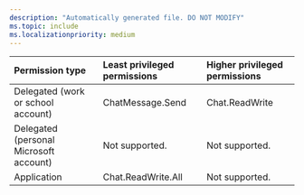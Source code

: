```yaml
---
description: "Automatically generated file. DO NOT MODIFY"
ms.topic: include
ms.localizationpriority: medium
---
```


|Permission type|Least privileged permissions|Higher privileged permissions|
|:---|:---|:---|
|Delegated (work or school account)|ChatMessage.Send|Chat.ReadWrite|
|Delegated (personal Microsoft account)|Not supported.|Not supported.|
|Application|Chat.ReadWrite.All|Not supported.|

